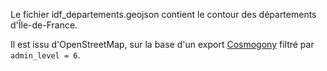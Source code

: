 Le fichier idf_departements.geojson contient le contour des départements d'Île-de-France.

Il est issu d'OpenStreetMap, sur la base d'un export [Cosmogony](github.com/osm-without-borders/cosmogony) filtré par `admin_level = 6`.
